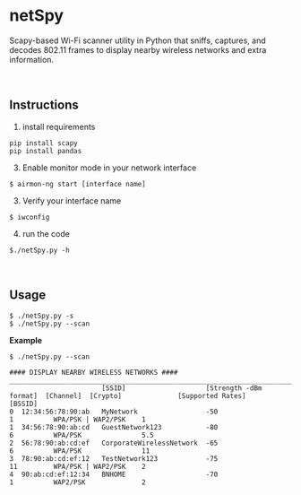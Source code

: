 # netSpy
Scapy-based Wi-Fi scanner utility in Python that sniffs, captures, and decodes 802.11 frames to display nearby wireless networks and extra information. 


<br>

## Instructions

1. install requirements
```
pip install scapy
pip install pandas
```
3. Enable monitor mode in your network interface

```
$ airmon-ng start [interface name]
```

3. Verify your interface name

```
$ iwconfig
```

4. run the code
```
$./netSpy.py -h 
```

<br>

## Usage

```
$ ./netSpy.py -s
$ ./netSpy.py --scan
```

**Example**

```
$ ./netSpy.py --scan

#### DISPLAY NEARBY WIRELESS NETWORKS ####
___________________________________________________________________________________________________________________________
                       [SSID]                    [Strength -dBm format]  [Channel]  [Crypto]              [Supported Rates]            
[BSSID]  
0  12:34:56:78:90:ab   MyNetwork                 -50                      1          WPA/PSK | WAP2/PSK    1  
1  34:56:78:90:ab:cd   GuestNetwork123           -80                      6          WPA/PSK               5.5
2  56:78:90:ab:cd:ef   CorporateWirelessNetwork  -65                      6          WPA/PSK               11
3  78:90:ab:cd:ef:12   TestNetwork123            -75                      11         WPA/PSK | WAP2/PSK    2
4  90:ab:cd:ef:12:34   BNHOME                    -70                      1          WAP2/PSK              2

```

<br>

